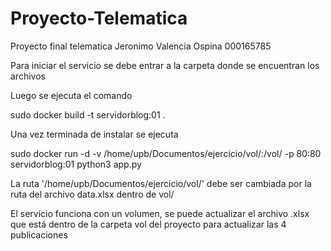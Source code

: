 # Proyecto-Telematica
Proyecto final telematica Jeronimo Valencia Ospina 000165785

Para iniciar el servicio se debe entrar a la carpeta donde se encuentran los archivos

Luego se ejecuta el comando 

sudo docker build -t servidorblog:01 .

Una vez terminada de instalar se ejecuta

sudo docker run -d -v /home/upb/Documentos/ejercicio/vol/:/vol/ -p 80:80 servidorblog:01 python3 app.py  

La ruta '/home/upb/Documentos/ejercicio/vol/' debe ser cambiada por la ruta del archivo data.xlsx dentro de vol/

El servicio funciona con un volumen, se puede actualizar el archivo .xlsx que está dentro de la carpeta vol del proyecto para actualizar las 4 publicaciones
